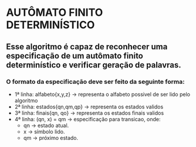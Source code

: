 # AUTÔMATO FINITO DETERMINÍSTICO

## Esse algoritmo é capaz de reconhecer uma especificação de um autômato finito determinístico e verificar geração de palavras.

### O formato da especificação deve ser feito da seguinte forma:

- 1ª linha: alfabeto{x,y,z} -> representa o alfabeto possivel de ser lido pelo algoritmo
- 2ª linha: estados{qn,qm,qp} -> representa os estados validos
- 3ª linha: finais{qn, qo} -> representa os estados finais validos
- 4ª linha: (qn, x) = qm -> especificação para transicao, onde:
    - qn -> estado atual.
    - x -> símbolo lido.
    - qm -> próximo estado.
